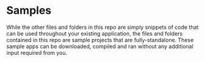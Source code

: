 # Samples

While the other files and folders in this repo are simply snippets of code that can be used throughout your existing application, the files and folders contained in this repo are sample projects that are fully-standalone. These sample apps can be downloaded, compiled and ran without any additional input required from you.
